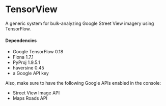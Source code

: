 # TensorView
A generic system for bulk-analyzing Google Street View imagery using TensorFlow.

#### Dependencies

- Google TensorFlow 0.18
- Fiona 1.7.1
- PyProj 1.9.5.1
- haversine 0.45
- a Google API key

Also, make sure to have the following Google APIs enabled in the console:
- Street View Image API
- Maps Roads API
